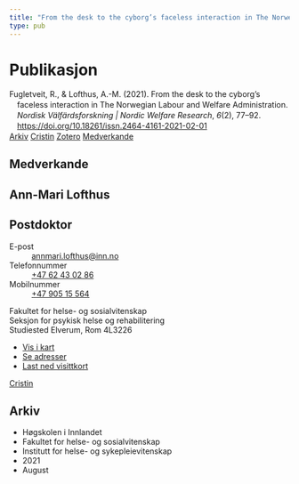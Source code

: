 ```yaml
---
title: "From the desk to the cyborg’s faceless interaction in The Norwegian Labour and Welfare Administration"
type: pub
---
```

<h1>Publikasjon</h1>
<article id="csl-bib-container-Y9TTKLNX" class="csl-bib-container">
  <div class="csl-bib-body" style="line-height: 1.35; padding-left: 1em; text-indent:-1em;">
  <div class="csl-entry">Fugletveit, R., &amp; Lofthus, A.-M. (2021). From the desk to the cyborg&#x2019;s faceless interaction in The Norwegian Labour and Welfare Administration. <i>Nordisk V&#xE4;lf&#xE4;rdsforskning | Nordic Welfare Research</i>, <i>6</i>(2), 77&#x2013;92. <a href="https://doi.org/10.18261/issn.2464-4161-2021-02-01">https://doi.org/10.18261/issn.2464-4161-2021-02-01</a></div>
</div>
  <div class="csl-bib-buttons">
    <a href="#taxonomy-article-Y9TTKLNX" class="csl-bib-button">Arkiv</a>
    <a href="https://app.cristin.no/results/show.jsf?id=1924343" alt="Cristin URL" class="csl-bib-button">Cristin</a>
    <a href="http://zotero.org/groups/5022929/items/Y9TTKLNX" alt="Zotero URL" class="csl-bib-button">Zotero</a>
    <a href="#contributors-article-Y9TTKLNX" class="csl-bib-button">Medverkande</a>
  </div>
  <div id="csl-bib-meta-container-Y9TTKLNX"></div>
</article>
<div id="csl-bib-meta-Y9TTKLNX" class="csl-bib-meta">
  <article id="contributors-article-Y9TTKLNX" class="contributors-article">
    <h1>Medverkande</h1>
    <div class="personas">
<div class="vrtx-hinn-person-card">
<div class="photo">
<i class="lar la-user-circle missing-person"></i>
</div>
<div class="info">
<hgroup><h1>Ann-Mari Lofthus</h1>
<h2>Postdoktor</h2>
</hgroup><dl>
<dt>E-post</dt>
<dd>
<a href="mailto:annmari.lofthus@inn.no">annmari.lofthus@inn.no</a>
</dd>
<dt>Telefonnummer</dt>
<dd><a href="tel:+4762430286">
+47 62 43 02 86
</a></dd>
<dt>Mobilnummer</dt>
<dd><a href="tel:+4790515564">
+47 905 15 564
</a></dd>
</dl>
<p>
Fakultet for helse- og sosialvitenskap<br>
Seksjon for psykisk helse og rehabilitering<br>
Studiested Elverum,
Rom 4L3226
</p>
<ul class="vrtx-hinn-links">
<li><a href="https://www.google.com/maps?q=60.88177,11.53669">Vis i kart</a></li>
<li><a href="https://www.inn.no/finn-en-ansatt/annmari-lofthus.html#vrtx-hinn-addresses">Se adresser</a></li>
<li><a href="https://www.inn.no/finn-en-ansatt/annmari-lofthus.html?vrtx=vcf">Last ned visittkort</a></li>
</ul>
</div>
</div>
<a href="https://app.cristin.no/persons/show.jsf?id=425576" alt="Cristin URL" class="personas-cristin">Cristin</a>
</div>
  </article>
  <article id="taxonomy-article-Y9TTKLNX" class="taxonomy-article">
    <h1>Arkiv</h1>
    <ul>
      <li>Høgskolen i Innlandet</li>
      <li>Fakultet for helse- og sosialvitenskap</li>
      <li>Institutt for helse- og sykepleievitenskap</li>
      <li>2021</li>
      <li>August</li>
    </ul>
  </article>
</div>
